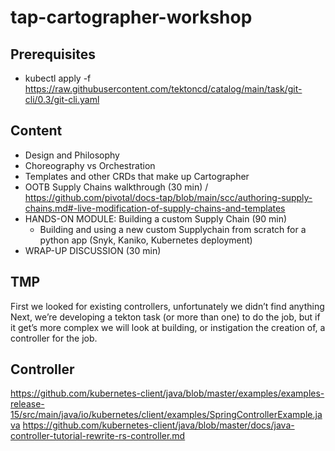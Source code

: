 # tap-cartographer-workshop

## Prerequisites

- kubectl apply -f https://raw.githubusercontent.com/tektoncd/catalog/main/task/git-cli/0.3/git-cli.yaml


## Content
- Design and Philosophy
- Choreography vs Orchestration
- Templates and other CRDs that make up Cartographer
- OOTB Supply Chains walkthrough (30 min) / https://github.com/pivotal/docs-tap/blob/main/scc/authoring-supply-chains.md#-live-modification-of-supply-chains-and-templates
- HANDS-ON MODULE: Building a custom Supply Chain (90 min)
  - Building and using a new custom Supplychain from scratch for a python app (Snyk, Kaniko, Kubernetes deployment)
- WRAP-UP DISCUSSION (30 min)




## TMP 

First we looked for existing controllers, unfortunately we didn’t find anything
Next, we’re developing a tekton task (or more than one) to do the job, but if it get’s more complex we will look at building, or instigation the creation of, a controller for the job.


## Controller
https://github.com/kubernetes-client/java/blob/master/examples/examples-release-15/src/main/java/io/kubernetes/client/examples/SpringControllerExample.java
https://github.com/kubernetes-client/java/blob/master/docs/java-controller-tutorial-rewrite-rs-controller.md
